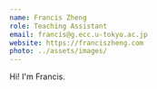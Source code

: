 ```yaml
---
name: Francis Zheng
role: Teaching Assistant
email: francis@g.ecc.u-tokyo.ac.jp
website: https://franciszheng.com
photo: ../assets/images/
---
```


Hi! I'm Francis.

